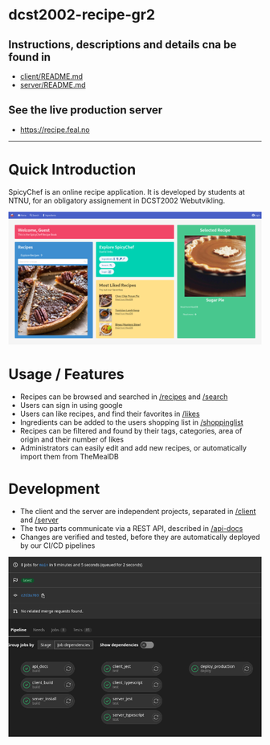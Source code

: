 # dcst2002-recipe-gr2

## Instructions, descriptions and details cna be found in
- [client/README.md](client/README.md)
- [server/README.md](server/README.md)

## See the live production server
- https://recipe.feal.no

------------------

# Quick Introduction

SpicyChef is an online recipe application. It is developed by students at NTNU, for an obligatory assignement in DCST2002 Webutvikling.

![Front page screenshot](documentation/frontpage.png)

# Usage / Features

- Recipes can be browsed and searched in [/recipes](https://recipe.feal.no/recpies) and [/search](https://recipe.feal.no/search)
- Users can sign in using google
- Users can like recipes, and find their favorites in [/likes](https://recipe.feal.no/likes)
- Ingredients can be added to the users shopping list in [/shoppinglist](https://recipe.feal.no/shoppinglist)
- Recipes can be filtered and found by their tags, categories, area of origin and their number of likes
- Administrators can easily edit and add new recipes, or automatically import them from TheMealDB


# Development

- The client and the server are independent projects, separated in [/client](/client) and [/server](/server)
- The two parts communicate via a REST API, described in [/api-docs](https://recipe.feal.no/api-docs)
- Changes are verified and tested, before they are automatically deployed by our CI/CD pipelines

![GitLab Pipelines](documentation/full_pipeline.png)
